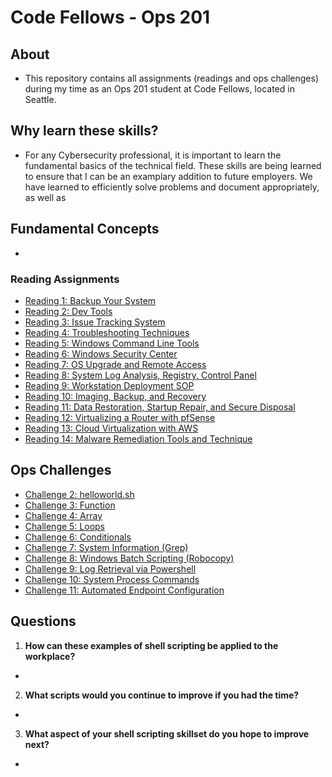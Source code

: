 # Code Fellows - Ops 201

## About
- This repository contains all assignments (readings and ops challenges) during my time as an Ops 201 student at Code Fellows, located in Seattle.

## Why learn these skills?
- For any Cybersecurity professional, it is important to learn the fundamental basics of the technical field. These skills are being learned to ensure that I can be an examplary addition to future employers. We have learned to efficiently solve problems and document appropriately, as well as 

## Fundamental Concepts
-

### Reading Assignments
- [Reading 1: Backup Your System](reading-assignments/reading01.md)
- [Reading 2: Dev Tools](reading-assignments/reading02.md)
- [Reading 3: Issue Tracking System](reading-assignments/reading03.md)
- [Reading 4: Troubleshooting Techniques](reading-assignments/reading04.md)
- [Reading 5: Windows Command Line Tools](reading-assignments/reading05.md)
- [Reading 6: Windows Security Center](reading-assignments/reading06.md)
- [Reading 7: OS Upgrade and Remote Access](reading-assignments/reading07.md)
- [Reading 8: System Log Analysis, Registry, Control Panel](reading-assignments/reading08.md)
- [Reading 9: Workstation Deployment SOP](reading-assignments/reading09.md)
- [Reading 10: Imaging, Backup, and Recovery](reading-assignments/reading10.md)
- [Reading 11: Data Restoration, Startup Repair, and Secure Disposal](reading-assignments/reading11.md)
- [Reading 12: Virtualizing a Router with pfSense](reading-assignments/reading12.md)
- [Reading 13: Cloud Virtualization with AWS](reading-assignments/reading13.md)
- [Reading 14: Malware Remediation Tools and Technique](reading-assignments/reading14.md)

## Ops Challenges
- [Challenge 2: helloworld.sh](ops2-helloworld.sh)
- [Challenge 3: Function](ops3-function.sh)
- [Challenge 4: Array](ops4-array.sh)
- [Challenge 5: Loops](ops5-loops.sh)
- [Challenge 6: Conditionals](ops6-conditionals.sh)
- [Challenge 7: System Information (Grep)](ops7-grep.sh)
- [Challenge 8: Windows Batch Scripting (Robocopy)](ops8-robocopy.sh)
- [Challenge 9: Log Retrieval via Powershell](ops9-eventlog.ps1)
- [Challenge 10: System Process Commands](ops10-systemprocess.ps1)
- [Challenge 11: Automated Endpoint Configuration](ops11-endpointconfig.ps1)


## Questions

1. **How can these examples of shell scripting be applied to the workplace?**
-
  
2. **What scripts would you continue to improve if you had the time?**
-
  
3. **What aspect of your shell scripting skillset do you hope to improve next?**
-
